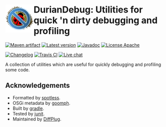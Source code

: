 # <img align="left" src="_imgs/durian-debug.png"> DurianDebug: Utilities for quick 'n dirty debugging and profiling

<!---freshmark shields
output = [
	link(shield('Maven artifact', 'mavenCentral', '{{group}}:{{name}}', 'blue'), 'https://search.maven.org/#search%7Cga%7C1%7Cg%3A%22{{group}}%22%20AND%20a%3A%22{{name}}%22'),
	link(shield('Latest version', 'latest', '{{stable}}', 'blue'), 'https://github.com/{{org}}/{{name}}/releases/latest'),
	link(shield('Javadoc', 'javadoc', 'OK', 'blue'), 'https://{{org}}.github.io/{{name}}/javadoc/{{stable}}/'),
	link(shield('License Apache', 'license', 'Apache', 'blue'), 'https://tldrlegal.com/license/apache-license-2.0-(apache-2.0)'),
	'',
	link(shield('Changelog', 'changelog', '{{version}}', 'brightgreen'), 'CHANGES.md'),
	link(image('Travis CI', 'https://travis-ci.org/{{org}}/{{name}}.svg?branch=master'), 'https://travis-ci.org/{{org}}/{{name}}'),
	link(shield('Live chat', 'gitter', 'live chat', 'brightgreen'), 'https://gitter.im/diffplug/durian')
	].join('\n');
-->
[![Maven artifact](https://img.shields.io/badge/mavenCentral-com.diffplug.durian%3Adurian--debug-blue.svg)](https://search.maven.org/#search%7Cga%7C1%7Cg%3A%22com.diffplug.durian%22%20AND%20a%3A%22durian-debug%22)
[![Latest version](https://img.shields.io/badge/latest-0.1.0-blue.svg)](https://github.com/diffplug/durian-debug/releases/latest)
[![Javadoc](https://img.shields.io/badge/javadoc-OK-blue.svg)](https://diffplug.github.io/durian-debug/javadoc/0.1.0/)
[![License Apache](https://img.shields.io/badge/license-Apache-blue.svg)](https://tldrlegal.com/license/apache-license-2.0-(apache-2.0))

[![Changelog](https://img.shields.io/badge/changelog-1.0.0--SNAPSHOT-brightgreen.svg)](CHANGES.md)
[![Travis CI](https://travis-ci.org/diffplug/durian-debug.svg?branch=master)](https://travis-ci.org/diffplug/durian-debug)
[![Live chat](https://img.shields.io/badge/gitter-live_chat-brightgreen.svg)](https://gitter.im/diffplug/durian)
<!---freshmark /shields -->

<!---freshmark javadoc
output = prefixDelimiterReplace(input, 'https://{{org}}.github.io/{{name}}/javadoc/', '/', stable);
-->

A collection of utilities which are useful for quickly debugging and profiling some code.

<!---freshmark /javadoc -->

## Acknowledgements

* Formatted by [spotless](https://github.com/diffplug/spotless).
* OSGi metadata by [goomph](https://github.com/diffplug/goomph).
* Built by [gradle](http://gradle.org/).
* Tested by [junit](http://junit.org/).
* Maintained by [DiffPlug](http://www.diffplug.com/).
